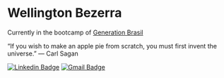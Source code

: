 # Wellington Bezerra

Currently in the bootcamp of [Generation Brasil](https://brazil.generation.org/)


“If you wish to make an apple pie from scratch, you must first invent the universe.” ― Carl Sagan


[![Linkedin Badge](https://img.shields.io/badge/-Wellington%20Bezerra-6633cc?style=flat-square&logo=Linkedin&logoColor=white&link=https://www.linkedin.com/in/wellington-bezerra-005139165/)](https://www.linkedin.com/in/wellington-bezerra-005139165/) 
[![Gmail Badge](https://img.shields.io/badge/-wellingtonsouza2504@gmail.com-6633cc?style=flat-square&logo=Gmail&logoColor=white&link=mailto:wellingtonsouza2504@gmail.com)](mailto:wellingtonsouza2504@gmail.com)



<!--![Snake animation](https://github.com/WellingtonSB/WellingtonSB/blob/output/github-contribution-grid-snake.svg)


<!--![Top Langs](https://github-readme-stats.vercel.app/api/top-langs/?username=wellingtonSB&langs_count=10&theme=midnight-purple&hide_border=true&layout=compact)
